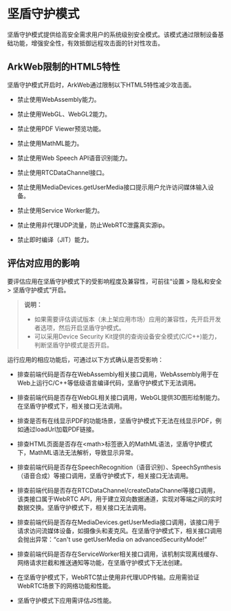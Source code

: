 # 坚盾守护模式
<!--Kit: ArkWeb-->
<!--Subsystem: Web-->
<!--Owner: @weixin_41848015-->
<!--Designer: @libing23232323-->
<!--Tester: @ghiker-->
<!--Adviser: @HelloCrease-->

坚盾守护模式提供给高安全需求用户的系统级别安全模式。该模式通过限制设备基础功能，增强安全性，有效抵御远程攻击面的针对性攻击。

## ArkWeb限制的HTML5特性

坚盾守护模式开启时，ArkWeb通过限制以下HTML5特性减少攻击面。

- 禁止使用WebAssembly能力。

- 禁止使用WebGL、WebGL2能力。

- 禁止使用PDF Viewer预览功能。

- 禁止使用MathML能力。

- 禁止使用Web Speech API语音识别能力。

- 禁止使用RTCDataChannel接口。

- 禁止使用MediaDevices.getUserMedia接口提示用户允许访问媒体输入设备。

- 禁止使用Service Worker能力。

- 禁止使用非代理UDP流量，防止WebRTC泄露真实源ip。

- 禁止即时编译（JIT）能力。

## 评估对应用的影响

要评估应用在坚盾守护模式下的受影响程度及兼容性，可前往“设置 > 隐私和安全 > 坚盾守护模式”开启。

<!--RP2--><!--RP2End-->

> **说明：**
>
> - 如果需要评估调试版本（未上架应用市场）应用的兼容性，先开启开发者选项，然后开启坚盾守护模式。
> - 可以采用Device Security Kit提供的<!--RP1-->查询设备安全模式(C/C++)能力<!--RP1End-->，判断坚盾守护模式是否开启。

运行应用的相应功能后，可通过以下方式确认是否受影响：

- 排查前端代码是否存在WebAssembly相关接口调用，WebAssembly用于在Web上运行C/C++等低级语言编译代码，坚盾守护模式下无法调用。

- 排查前端代码是否存在WebGL相关接口调用，WebGL提供3D图形绘制能力。在坚盾守护模式下，相关接口无法调用。

- 排查是否有在线显示PDF的功能场景，坚盾守护模式下无法在线显示PDF，例如通过loadUrl加载PDF链接。

- 排查HTML页面是否存在\<math>标签嵌入的MathML语法，坚盾守护模式下，MathML语法无法解析，导致显示异常。

- 排查前端代码是否存在SpeechRecognition（语音识别）、SpeechSynthesis（语音合成）等接口调用，坚盾守护模式下，相关接口无法调用。

- 排查前端代码是否存在RTCDataChannel/createDataChannel等接口调用，该类接口属于WebRTC API，用于建立双向数据通道，实现对等端之间的实时数据交换。坚盾守护模式下，相关接口无法调用。

- 排查前端代码是否存在MediaDevices.getUserMedia接口调用，该接口用于请求访问流媒体设备，如摄像头和麦克风。在坚盾守护模式下，相关接口调用会抛出异常：“can't use getUserMedia on advancedSecurityMode!”

- 排查前端代码是否存在ServiceWorker相关接口调用，该机制实现离线缓存、网络请求拦截和推送通知等功能，在坚盾守护模式下无法创建。

- 在坚盾守护模式下，WebRTC禁止使用非代理UDP传输。应用需验证WebRTC场景下的网络功能和性能。

- 坚盾守护模式下应用需评估JS性能。